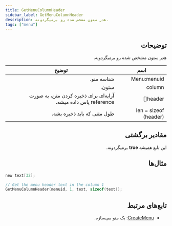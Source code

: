 ```yaml
---
title: GetMenuColumnHeader
sidebar_label: GetMenuColumnHeader
description: هدر ستون مشخص شده رو برمیگردونه.
tags: ["menu"]
---
```


<VersionWarn version='omp v1.1.0.2612' />

<div dir="rtl" style={{ textAlign: "right" }}>

## توضیحات

هدر ستون مشخص شده رو برمیگردونه.

| اسم                   | توضیح                                                        |
| --------------------- | ------------------------------------------------------------ |
| Menu:menuid           | شناسه منو.                                                    |
| column                | ستون.                                                        |
| header[]              | آرایه‌ای برای ذخیره کردن متن، به صورت reference پاس داده میشه. |
| len = sizeof (header) | طول متنی که باید ذخیره بشه.                                 |

## مقادیر برگشتی

این تابع همیشه **true** برمیگردونه.

## مثال‌ها

</div>

```c
new text[32];

// Get the menu header text in the column 1
GetMenuColumnHeader(menuid, 1, text, sizeof(text));
```

<div dir="rtl" style={{ textAlign: "right" }}>

## تابع‌های مرتبط

- [CreateMenu](CreateMenu): یک منو می‌سازه.

</div>